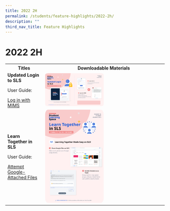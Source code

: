 ```yaml
---
title: 2022 2H
permalink: /students/feature-highlights/2022-2h/
description: ""
third_nav_title: Feature Highlights
---
```

<style>
  img {
    border-radius: 5%;
    width: 50%;
  }
</style>

<h1>2022 2H</h1>

<table>
  <tbody><tr>
    <th>Titles</th>
    <th>Downloadable Materials</th>
  </tr>
  <tr>
    <td>
      <strong>Updated Login to SLS</strong>
      <p>User Guide:</p> <a target="_blank" href="/login-troubleshooting/authentication/log-in-with-mims/">Log in with MIMS</a>
    </td>
    <td>
      <a target="_blank" href="/files/Marcomms/Feature%20Highlights/R18%20(1%20of%202)%20Student%20MIMS.pdf">
        <img style="width: 50%;" alt="Updated Login to SLS" src="/images/1Student/Marcomms/R18%20(1%20of%202)%20Student%20MIMS.png">
      </a>
    </td>
  </tr>
	
  <tr>
    <td>
      <strong>Learn Together in SLS</strong>
      <p>User Guide:</p> <a target="_blank" href="/student-user-guide/assign/attempt-google-attached-files/">Attempt Google-Attached Files</a>
    </td>
    <td>
      <a target="_blank" href="/files/Marcomms/Feature%20Highlights/R18%20(2%20of%202)%20Student%20Learn%20Together.pdf">
        <img style="width: 50%;" src="/images/1Student/Marcomms/R18%20(2%20of%202)%20Student%20Learn%20Together.png">
      </a>
    </td>
  </tr>
</tbody></table>